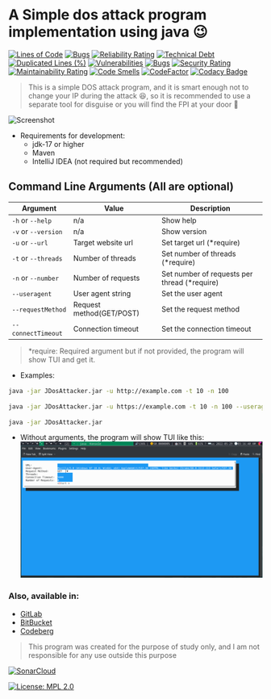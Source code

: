 # A Simple dos attack program implementation using java 😉

[![Lines of Code](https://sonarcloud.io/api/project_badges/measure?project=Anas-Elgarhy_JDosAttacker&metric=ncloc)](https://sonarcloud.io/summary/new_code?id=Anas-Elgarhy_JDosAttacker)
[![Bugs](https://sonarcloud.io/api/project_badges/measure?project=Anas-Elgarhy_JDosAttacker&metric=bugs)](https://sonarcloud.io/summary/new_code?id=Anas-Elgarhy_JDosAttacker)
[![Reliability Rating](https://sonarcloud.io/api/project_badges/measure?project=Anas-Elgarhy_JDosAttacker&metric=reliability_rating)](https://sonarcloud.io/summary/new_code?id=Anas-Elgarhy_JDosAttacker)
[![Technical Debt](https://sonarcloud.io/api/project_badges/measure?project=Anas-Elgarhy_JDosAttacker&metric=sqale_index)](https://sonarcloud.io/summary/new_code?id=Anas-Elgarhy_JDosAttacker)
[![Duplicated Lines (%)](https://sonarcloud.io/api/project_badges/measure?project=Anas-Elgarhy_JDosAttacker&metric=duplicated_lines_density)](https://sonarcloud.io/summary/new_code?id=Anas-Elgarhy_JDosAttacker)
[![Vulnerabilities](https://sonarcloud.io/api/project_badges/measure?project=Anas-Elgarhy_JDosAttacker&metric=vulnerabilities)](https://sonarcloud.io/summary/new_code?id=Anas-Elgarhy_JDosAttacker)
[![Bugs](https://sonarcloud.io/api/project_badges/measure?project=Anas-Elgarhy_JDosAttacker&metric=bugs)](https://sonarcloud.io/summary/new_code?id=Anas-Elgarhy_JDosAttacker)
[![Security Rating](https://sonarcloud.io/api/project_badges/measure?project=Anas-Elgarhy_JDosAttacker&metric=security_rating)](https://sonarcloud.io/summary/new_code?id=Anas-Elgarhy_JDosAttacker)
[![Maintainability Rating](https://sonarcloud.io/api/project_badges/measure?project=Anas-Elgarhy_JDosAttacker&metric=sqale_rating)](https://sonarcloud.io/summary/new_code?id=Anas-Elgarhy_JDosAttacker)
[![Code Smells](https://sonarcloud.io/api/project_badges/measure?project=Anas-Elgarhy_JDosAttacker&metric=code_smells)](https://sonarcloud.io/summary/new_code?id=Anas-Elgarhy_JDosAttacker)
[![CodeFactor](https://www.codefactor.io/repository/github/anas-elgarhy/jdosattacker/badge)](https://www.codefactor.io/repository/github/anas-elgarhy/jdosattacker)
[![Codacy Badge](https://app.codacy.com/project/badge/Grade/d8a257ee2ffb42a58afbf0a1754b4cc4)](https://www.codacy.com/gh/Anas-Elgarhy/JDosAttacker/dashboard?utm_source=github.com&amp;utm_medium=referral&amp;utm_content=Anas-Elgarhy/JDosAttacker&amp;utm_campaign=Badge_Grade)

> This is a simple DOS attack program, and it is smart enough not to change your IP during the attack 😆, so it is recommended to use a separate tool for disguise or you will find the FPI at your door 🙂

![Screenshot](./Screenshots/jdosattack.gif)

- Requirements for development:
    - jdk-17 or higher
    - Maven
    - IntelliJ IDEA (not required but recommended)

## Command Line Arguments (All are optional)

| Argument            | Value                    | Description                                  |
|---------------------|--------------------------|----------------------------------------------|
| `-h` or `--help`    | n/a                      | Show help                                    |
| `-v` or `--version` | n/a                      | Show version                                 |
| `-u` or `--url`     | Target website url       | Set target url (*require)                    |
| `-t` or `--threads` | Number of threads        | Set number of threads (*require)             |
| `-n` or `--number`  | Number of requests       | Set number of requests per thread (*require) |
| `--useragent`       | User agent string        | Set the user agent                           |
| `--requestMethod`   | Request method(GET/POST) | Set the request method                       |
| `--connectTimeout`  | Connection timeout       | Set the connection timeout                   |

> *require: Required argument but if not provided, the program will show TUI and get it.

- Examples:
```bash
java -jar JDosAttacker.jar -u http://example.com -t 10 -n 100
```
```bash
java -jar JDosAttacker.jar -u https://example.com -t 10 -n 100 --useragent "Mozilla/5.0 (X11; Linux x86_64) AppleWebKit/537.36 (KHTML, like Gecko) Chrome/101.0.0.0 Safari/537.36"
```
```bash
java -jar JDosAttacker.jar
```
- Without arguments, the program will show TUI like this:
![TUI](./Screenshots/TUI.png)

### Also, available in:
- [GitLab](https://gitlab.com/Anas-Elgarhy/JDosAttacker)
- [BitBucket](https://bitbucket.org/anas-elgarhy/jdosattacker)
- [Codeberg](https://codeberg.org/anas-elgarhy/JDosAttacker)


> This program was created for the purpose of study only, and I am not responsible for any use outside this purpose

[![SonarCloud](https://sonarcloud.io/images/project_badges/sonarcloud-black.svg)](https://sonarcloud.io/summary/new_code?id=Anas-Elgarhy_JDosAttacker)

[![License: MPL 2.0](https://img.shields.io/badge/License-MPL%202.0-brightgreen.svg)](https://opensource.org/licenses/MPL-2.0)